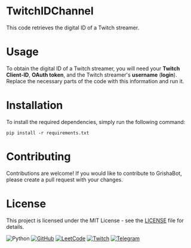 # TwitchIDChannel
This code retrieves the digital ID of a Twitch streamer.

# Usage
To obtain the digital ID of a Twitch streamer, you will need your **Twitch Client-ID**, **OAuth token**, and the Twitch streamer's **username** (**login**). Replace the necessary parts of the code with this information and run it.

# Installation
To install the required dependencies, simply run the following command:
```
pip install -r requirements.txt
```
# Contributing
Contributions are welcome! If you would like to contribute to GrishaBot, please create a pull request with your changes.

# License
This project is licensed under the MIT License - see the [LICENSE](https://github.com/git/git-scm.com/blob/main/MIT-LICENSE.txt) file for details.

![Python](https://img.shields.io/badge/python-3670A0?style=for-the-badge&logo=python&logoColor=ffdd54)
[![GitHub](https://img.shields.io/badge/GitHub-%23323330.svg?&style=for-the-badge&logo=GitHub&logoColor=white)](https://github.com/MaksimSinyu)
[![LeetCode](https://img.shields.io/badge/LeetCode-%23F89F1B.svg?&style=for-the-badge&logo=LeetCode&logoColor=white)](https://leetcode.com/hardsuit/)
[![Twitch](https://img.shields.io/badge/Twitch-%239146FF.svg?&style=for-the-badge&logo=Twitch&logoColor=white)](https://www.twitch.tv/psychokaro)
[![Telegram](https://img.shields.io/badge/Telegram-%232CA5E0.svg?&style=for-the-badge&logo=Telegram&logoColor=white)](https://t.me/aaaaaaaaaoaao)

